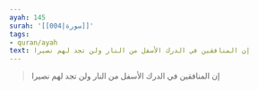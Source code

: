 ```yaml
---
ayah: 145
surah: '[[004|سورة]]'
tags:
- quran/ayah
text: إن المنافقين في الدرك الأسفل من النار ولن تجد لهم نصيرا
---
```

> إن المنافقين في الدرك الأسفل من النار ولن تجد لهم نصيرا
